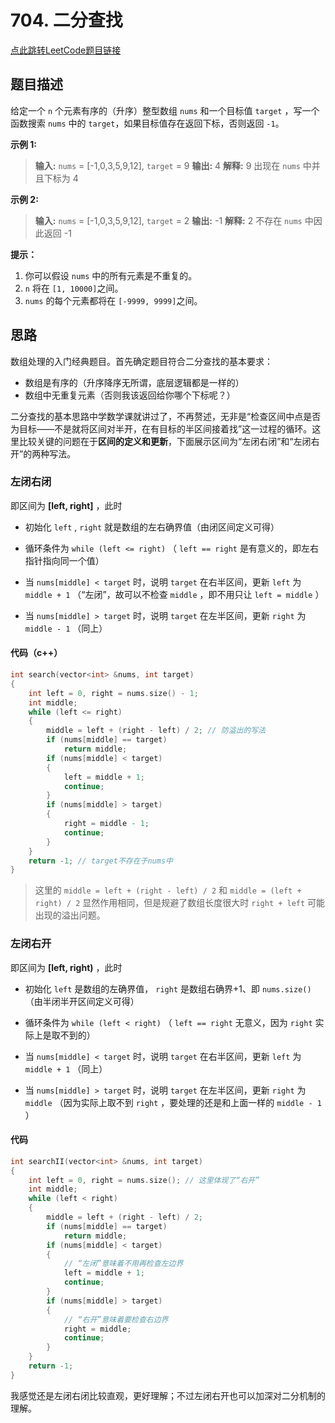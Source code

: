 # 704. 二分查找

[点此跳转LeetCode题目链接](https://leetcode.cn/problems/binary-search/)

## 题目描述

给定一个 `n` 个元素有序的（升序）整型数组 `nums` 和一个目标值 `target` ，写一个函数搜索 `nums` 中的 `target`，如果目标值存在返回下标，否则返回 `-1`。



**示例 1:**

>**输入:** `nums`  = [-1,0,3,5,9,12],  `target`  = 9
**输出:** 4
**解释:** 9 出现在 `nums` 中并且下标为 4

**示例 2:**

>**输入:** `nums` = [-1,0,3,5,9,12], `target` = 2
**输出:** -1
**解释:** 2 不存在 `nums` 中因此返回 -1




**提示：**

1. 你可以假设 `nums` 中的所有元素是不重复的。
2. `n` 将在 `[1, 10000]`之间。
3. `nums` 的每个元素都将在 `[-9999, 9999]`之间。



## 思路

数组处理的入门经典题目。首先确定题目符合二分查找的基本要求：

- 数组是有序的（升序降序无所谓，底层逻辑都是一样的）
- 数组中无重复元素（否则我该返回给你哪个下标呢？）

二分查找的基本思路中学数学课就讲过了，不再赘述，无非是“检查区间中点是否为目标——不是就将区间对半开，在有目标的半区间接着找”这一过程的循环。这里比较关键的问题在于**区间的定义和更新**，下面展示区间为“左闭右闭”和“左闭右开”的两种写法。

### 左闭右闭

即区间为 **[left, right]** ，此时

- 初始化 `left` , `right` 就是数组的左右确界值（由闭区间定义可得）

- 循环条件为 `while (left <= right)` （ `left == right` 是有意义的，即左右指针指向同一个值）
- 当 `nums[middle] < target` 时，说明 `target` 在右半区间，更新 `left` 为 `middle + 1` （“左闭”，故可以不检查 `middle` ，即不用只让 `left = middle` ）
- 当 `nums[middle] > target` 时，说明 `target` 在左半区间，更新 `right` 为 `middle - 1` （同上）

#### 代码（c++）

```c++
int search(vector<int> &nums, int target)
{
    int left = 0, right = nums.size() - 1;
    int middle;
    while (left <= right)
    {
        middle = left + (right - left) / 2; // 防溢出的写法
        if (nums[middle] == target)
            return middle;
        if (nums[middle] < target)
        {
            left = middle + 1;
            continue;
        }
        if (nums[middle] > target)
        {
            right = middle - 1;
            continue;
        }
    }
    return -1; // target不存在于nums中
}
```

> 这里的 `middle = left + (right - left) / 2` 和 `middle = (left + right) / 2` 显然作用相同，但是规避了数组长度很大时 `right + left` 可能出现的溢出问题。

### 左闭右开

即区间为 **[left, right)** ，此时

- 初始化 `left` 是数组的左确界值， `right` 是数组右确界+1、即 `nums.size()` （由半闭半开区间定义可得）

- 循环条件为 `while (left < right)` （ `left == right` 无意义，因为 `right` 实际上是取不到的）
- 当 `nums[middle] < target` 时，说明 `target` 在右半区间，更新 `left` 为 `middle + 1` （同上）
- 当 `nums[middle] > target` 时，说明 `target` 在左半区间，更新 `right` 为 `middle` （因为实际上取不到 `right` ，要处理的还是和上面一样的 `middle - 1` ）

#### 代码

```c++
int searchII(vector<int> &nums, int target)
{
    int left = 0, right = nums.size(); // 这里体现了“右开”
    int middle;
    while (left < right)
    {
        middle = left + (right - left) / 2;
        if (nums[middle] == target)
            return middle;
        if (nums[middle] < target)
        {
            // “左闭”意味着不用再检查左边界
            left = middle + 1;
            continue;
        }
        if (nums[middle] > target)
        {
            // “右开”意味着要检查右边界
            right = middle;
            continue;
        }
    }
    return -1;
}
```

我感觉还是左闭右闭比较直观，更好理解；不过左闭右开也可以加深对二分机制的理解。


